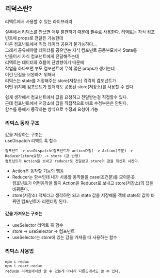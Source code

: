 
## 리덕스란?
리액트에서 사용할 수 있는 라이브러리  


실무에서 리덕스를 안쓰면 매우 불편하기 때문에 필수로 사용한다.
리액트는 자식 컴포넌트에 props로 전달은 가능한데  
다른 컴포넌트에서 직접 데이터 공유가 불가능하다...  
그래서 공유해야할 데이터를 공유받는 자식 컴포넌트 공동부모에서 State를  
만들어서 자식 컴포넌트에게 전달해주는데  
리액트는 데이터의 흐름이 단방향이기 때문에  
작업을 하다보면 부모 컴포넌트에 무척 많은 props가 생기는데  
이런 단점을 보완하기 위해서  
리덕스는 state를 저장해주는 store(저장소) 각각의 컴포넌트가  
어떤 위치에 컴포넌트가 있더라도 공통된 store(저장소)를 사용할 수 있다.  


쉽게 생각해서 컴포넌트에서 값을 요청하고 전달받는걸 직접할수 있다.  
근데 컴포넌트에서 저장소에 값을 직접적으로 바로 수정부분은 안된다.  
함수를 통해서 동작하는 방식으로 수정과 요청이 가능  

### 리덕스 동작 구조
값을 저장하는 구조는  
useDispatch 리액트 훅 함수  
```
컴포넌트 -> useDispatch(컴포넌트가 action요청) -> Action(주문) -> Reducer(store요청) -> store (값 반영)
컴포넌트가 Action을 보내고 reducer로 전달받고 store의 값을 최신화 시킨다.
```

- Action은 동작할 기능의 행동
- Reducer는 함수인데 내가 사용할 동작들을 case(조건문)를 모아둔곳  
컴포넌트가 어떤동작을 할지 Action을 Reducer로 보내고 store(저장소)의 값을 바꿔준다.
- store(저장소) 객체라고 생각하면 되고 state 값을 저장해둘 객체 state의 값이 바뀌면 컴포넌트가 리렌더링 된다.  

#### 값을 가져오는 구조는
- useSelector 리액트 훅 함수
- store -> useSelector -> 컴포넌트
- useSelector는 store에 있는 값을 가져올 때 사용하는 함수

### 리덕스 사용법
```
npm i redux
npm i react-redux
redux는 리액트에서만 쓸 수 있는게 아니라 다른곳에서도 쓸 수 있다.
```
